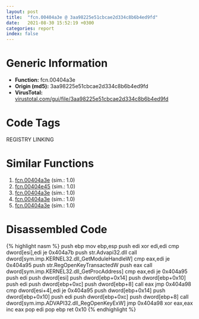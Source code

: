 ```yaml
---
layout: post
title:  "fcn.00404a3e @ 3aa98225e51cbcae2d334c8b6b4ed9fd"
date:   2021-08-30 15:52:19 +0300
categories: report
index: false
---
```


# Generic Information
- **Function:** fcn.00404a3e
- **Origin (md5):** 3aa98225e51cbcae2d334c8b6b4ed9fd
- **VirusTotal:** [virustotal.com/gui/file/3aa98225e51cbcae2d334c8b6b4ed9fd][virustotal_ref]

# Code Tags
<span class="tag" id="REGISTRY">REGISTRY</span>
<span class="tag" id="LINKING">LINKING</span>


# Similar Functions

1. [fcn.00404a3e][similar_1_ref] (sim.: 1.0)
2. [fcn.00404e45][similar_2_ref] (sim.: 1.0)
3. [fcn.00404a3e][similar_3_ref] (sim.: 1.0)
4. [fcn.00404a3e][similar_4_ref] (sim.: 1.0)
5. [fcn.00404a3e][similar_5_ref] (sim.: 1.0)


# Disassembled Code

{% highlight nasm %}
push ebp
mov ebp,esp
push edi
xor edi,edi
cmp dword[esi],edi
je 0x404a7b
push str.Advapi32.dll
call dword[sym.imp.KERNEL32.dll_GetModuleHandleW]
cmp eax,edi
je 0x404a95
push str.RegOpenKeyTransactedW
push eax
call dword[sym.imp.KERNEL32.dll_GetProcAddress]
cmp eax,edi
je 0x404a95
push edi
push dword[esi]
push dword[ebp+0x14]
push dword[ebp+0x10]
push edi
push dword[ebp+0xc]
push dword[ebp+8]
call eax
jmp 0x404a98
cmp dword[esi+4],edi
je 0x404a95
push dword[ebp+0x14]
push dword[ebp+0x10]
push edi
push dword[ebp+0xc]
push dword[ebp+8]
call dword[sym.imp.ADVAPI32.dll_RegOpenKeyExW]
jmp 0x404a98
xor eax,eax
inc eax
pop edi
pop ebp
ret 0x10
{% endhighlight %}


[similar_1_ref]: /report/fcn.00404a3e@e83552e81a6f265fd7baa50402d3d47d
[similar_2_ref]: /report/fcn.00404e45@56a02334aea008c131d2741a089910fb
[similar_3_ref]: /report/fcn.00404a3e@5eead96f991d1eaa139e848643009945
[similar_4_ref]: /report/fcn.00404a3e@bed9ebae5dcb4fc234ee0bdf6551cea7
[similar_5_ref]: /report/fcn.00404a3e@bf63ddd2300e0a74a0359de9adcc16ac
[virustotal_ref]: https://www.virustotal.com/gui/file/3aa98225e51cbcae2d334c8b6b4ed9fd